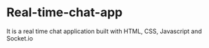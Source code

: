 # Real-time-chat-app
It is a real time chat application built with HTML, CSS, Javascript and Socket.io
